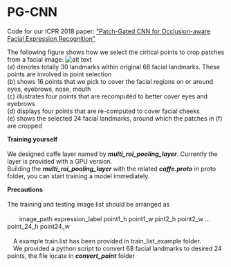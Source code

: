 # PG-CNN
Code for our ICPR 2018 paper: ["Patch-Gated CNN for Occlusion-aware Facial Expression Recognition"](http://vipl.ict.ac.cn/uploadfile/upload/2018092516364248.pdf)

The following figure shows how we select the ciritcal points to crop patches from a facial image:
![alt text](https://github.com/mysee1989/PG-CNN/blob/master/img/point.png)   
(a) denotes totally 30 landmarks within original 68 facial landmarks. These points are involved in point selection   
(b) shows 16 points that we pick to cover the facial regions on or around eyes, eyebrows, nose, mouth   
(c) illustrates four points that are recomputed to better cover eyes and eyebrows   
(d) displays four points that are re-computed to cover facial cheeks   
(e) shows the selected 24 facial landmarks, around which the patches in (f) are cropped   


**Training yourself**       
<br />We designed caffe layer named by ***multi_roi_pooling_layer***. Currently the layer is provided with a GPU version.   
Building the ***multi_roi_pooling_layer*** with the related ***caffe.proto*** in proto folder, you can start training a model immediately.

**Precautions**       
<br />The training and testing image list should be arranged as    
 <br />&emsp;&emsp;image_path  expression_label  point1_h  point1_w  pint2_h point2_w  ...   point_24_h  point24_w   
 <br />&emsp;A example train.list has been provided in train_list_example folder.
 <br />&emsp;We provided a python script to convert 68 facial landmarks to desired 24 points, the file locate in ***convert_point*** folder
